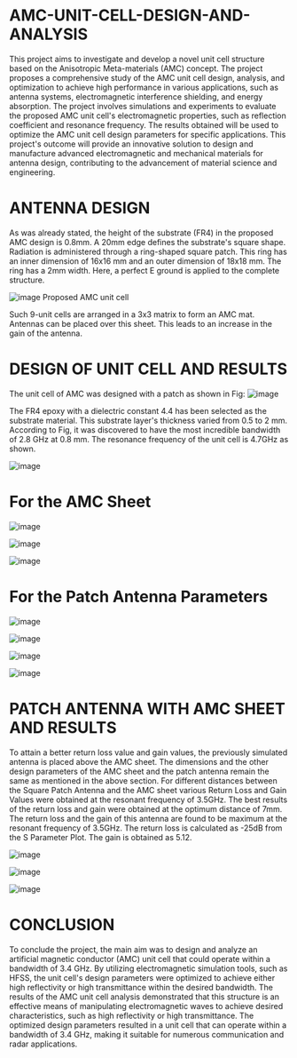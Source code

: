 # AMC-UNIT-CELL-DESIGN-AND-ANALYSIS
This project aims to investigate and develop a novel unit cell structure based on the Anisotropic Meta-materials (AMC) concept. The project proposes a comprehensive study of the AMC unit cell design, analysis, and optimization to achieve high performance in various applications, such as antenna systems, electromagnetic interference shielding, and energy absorption. The project involves simulations and experiments to evaluate the proposed AMC unit cell's electromagnetic properties, such as reflection coefficient and resonance frequency.  The results obtained will be used to optimize the AMC unit cell design parameters for specific applications. This project's outcome will provide an innovative solution to design and manufacture advanced electromagnetic and mechanical materials for antenna design, contributing to the advancement of material science and engineering.

# ANTENNA DESIGN 
As was already stated, the height of the substrate (FR4) in the proposed AMC design is 0.8mm. A 20mm edge defines the substrate's square shape. Radiation is administered through a ring-shaped square patch. This ring has an inner dimension of 16x16 mm and an outer dimension of 18x18 mm. The ring has a 2mm width. Here, a perfect E ground is applied to the complete structure.

![image](https://github.com/Prar2902/AMC-UNIT-CELL-DESIGN-AND-ANALYSIS/assets/73553310/fd4e5c92-04b3-49bd-8f04-33b988c50a95)
Proposed AMC unit cell

Such 9-unit cells are arranged in a 3x3 matrix to form an AMC mat. Antennas can be placed over this sheet. This leads to an increase in the gain of the antenna.

# DESIGN OF UNIT CELL AND RESULTS
The unit cell of AMC was designed with a patch as shown in Fig:
![image](https://github.com/Prar2902/AMC-UNIT-CELL-DESIGN-AND-ANALYSIS/assets/73553310/25d8b436-8a28-4392-9410-e0edb607bb29)

The FR4 epoxy with a dielectric constant 4.4 has been selected as the substrate material. This substrate layer's thickness varied from 0.5 to 2 mm. According to Fig, it was discovered to have the most incredible bandwidth of 2.8 GHz at 0.8 mm. The resonance frequency of the unit cell is 4.7GHz as shown.

![image](https://github.com/Prar2902/AMC-UNIT-CELL-DESIGN-AND-ANALYSIS/assets/73553310/162045b1-9d99-49aa-b2cf-2d3a417c7d2b)

# For the AMC Sheet
![image](https://github.com/Prar2902/AMC-UNIT-CELL-DESIGN-AND-ANALYSIS/assets/73553310/a7f9bba0-f39c-4dea-b73a-b106a32e1499)

![image](https://github.com/Prar2902/AMC-UNIT-CELL-DESIGN-AND-ANALYSIS/assets/73553310/e5efe511-65ee-4329-a322-37c49073ea5e)

![image](https://github.com/Prar2902/AMC-UNIT-CELL-DESIGN-AND-ANALYSIS/assets/73553310/b67d514d-a916-4eb0-ac69-aabf4570fdc0)

# For the Patch Antenna Parameters
![image](https://github.com/Prar2902/AMC-UNIT-CELL-DESIGN-AND-ANALYSIS/assets/73553310/5bbb48b8-062e-4d1f-924a-f01945918c40)

![image](https://github.com/Prar2902/AMC-UNIT-CELL-DESIGN-AND-ANALYSIS/assets/73553310/d10eee2e-4a2a-4d82-8597-133c1fa2af75)

![image](https://github.com/Prar2902/AMC-UNIT-CELL-DESIGN-AND-ANALYSIS/assets/73553310/bbfa4087-1e99-4218-9194-c85930501805)

![image](https://github.com/Prar2902/AMC-UNIT-CELL-DESIGN-AND-ANALYSIS/assets/73553310/8fe6a21c-ac72-40f4-ad31-b37cfb8cd42e)

# PATCH ANTENNA WITH AMC SHEET AND RESULTS
To attain a better return loss value and gain values, the previously simulated antenna is placed above the AMC sheet. The dimensions and the other design parameters of the AMC sheet and the patch antenna remain the same as mentioned in the above section. For different distances between the Square Patch Antenna and the AMC sheet various Return Loss and Gain Values were obtained at the resonant frequency of 3.5GHz. The best results of the return loss and gain were obtained at the optimum distance of 7mm. The return loss and the gain of this antenna are found to be maximum at the resonant frequency of 3.5GHz. The return loss is calculated as -25dB from the S Parameter Plot. The gain is obtained as 5.12. 

![image](https://github.com/Prar2902/AMC-UNIT-CELL-DESIGN-AND-ANALYSIS/assets/73553310/7d48862d-3800-4621-90ba-1479562a1627)

![image](https://github.com/Prar2902/AMC-UNIT-CELL-DESIGN-AND-ANALYSIS/assets/73553310/9d0fdf2f-ac8b-4b79-9f06-7b863a83842c)

![image](https://github.com/Prar2902/AMC-UNIT-CELL-DESIGN-AND-ANALYSIS/assets/73553310/46abd53e-963e-4488-9e21-643e180ac31d)

# CONCLUSION
  To conclude the project, the main aim was to design and analyze an artificial magnetic conductor (AMC) unit cell that could operate within a bandwidth of 3.4 GHz. By utilizing electromagnetic simulation tools, such as HFSS, the unit cell's design parameters were optimized to achieve either high reflectivity or high transmittance within the desired bandwidth.
  The results of the AMC unit cell analysis demonstrated that this structure is an effective means of manipulating electromagnetic waves to achieve desired characteristics, such as high reflectivity or high transmittance. The optimized design parameters resulted in a unit cell that can operate within a bandwidth of 3.4 GHz, making it suitable for numerous communication and radar applications.






